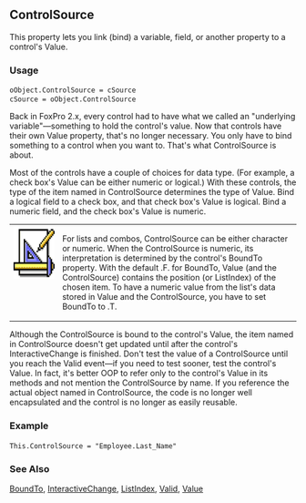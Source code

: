 ## ControlSource

This property lets you link (bind) a variable, field, or another property to a control's Value.

### Usage

```foxpro
oObject.ControlSource = cSource
cSource = oObject.ControlSource
```

Back in FoxPro 2.x, every control had to have what we called an "underlying variable"&mdash;something to hold the control's value. Now that controls have their own Value property, that's no longer necessary. You only have to bind something to a control when you want to. That's what ControlSource is about.

Most of the controls have a couple of choices for data type. (For example, a check box's Value can be either numeric or logical.) With these controls, the type of the item named in ControlSource determines the type of Value. Bind a logical field to a check box, and that check box's Value is logical. Bind a numeric field, and the check box's Value is numeric.

<table>
<tr>
  <td width="17%" valign="top">
<img width="94" height="93" src="design.gif">
  </td>
  <td width="83%">
  <p>For lists and combos, ControlSource can be either character or numeric. When the ControlSource is numeric, its interpretation is determined by the control's BoundTo property. With the default .F. for BoundTo, Value (and the ControlSource) contains the position (or ListIndex) of the chosen item. To have a numeric value from the list's data stored in Value and the ControlSource, you have to set BoundTo to .T.</p>
  </td>
 </tr>
</table>

Although the ControlSource is bound to the control's Value, the item named in ControlSource doesn't get updated until after the control's InteractiveChange is finished. Don't test the value of a ControlSource until you reach the Valid event&mdash;if you need to test sooner, test the control's Value. In fact, it's better OOP to refer only to the control's Value in its methods and not mention the ControlSource by name. If you reference the actual object named in ControlSource, the code is no longer well encapsulated and the control is no longer as easily reusable.

### Example

```foxpro
This.ControlSource = "Employee.Last_Name"
```
### See Also

[BoundTo](s4g668.md), [InteractiveChange](s4g370.md), [ListIndex](s4g515.md), [Valid](s4g413.md), [Value](s4g414.md)